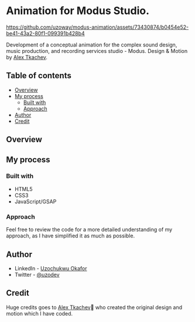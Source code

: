 # Animation for Modus Studio.


https://github.com/uzoway/modus-animation/assets/73430874/b0454e52-be41-43a2-80f1-099391b428b4


Development of a conceptual animation for the complex sound design, music production, and recording services studio - Modus.
Design & Motion by [Alex Tkachev](https://twitter.com/simply_aalex).

## Table of contents

- [Overview](#overview)
- [My process](#my-process)
  - [Built with](#built-with)
  - [Approach](#approach)
- [Author](#author)
- [Credit](#credit)

## Overview

## My process

### Built with

- HTML5
- CSS3
- JavaScript/GSAP

### Approach

Feel free to review the code for a more detailed understanding of my approach, as I have simplified it as much as possible.

## Author

- LinkedIn - [Uzochukwu Okafor](https://www.linkedin.com/in/uzochukwuokafor/)
- Twitter - [@uzodev](https://twitter.com/uzodev)

## Credit 

Huge credits goes to [Alex Tkachev](https://twitter.com/simply_aalex)🙌 who created the original design and motion which I have coded.
